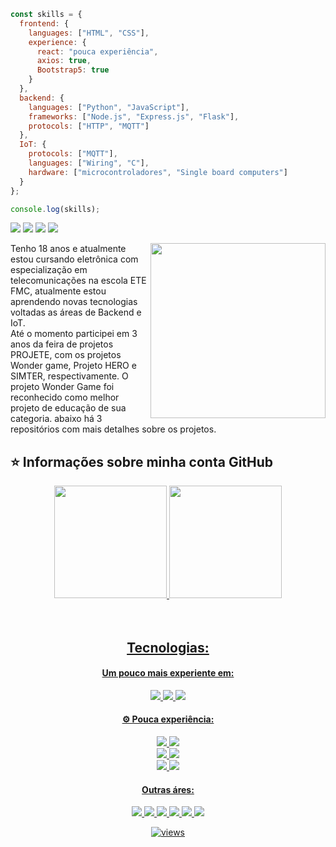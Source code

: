 ```js
const skills = {
  frontend: {
    languages: ["HTML", "CSS"],
    experience: {
      react: "pouca experiência",
      axios: true,
      Bootstrap5: true
    }
  },
  backend: {
    languages: ["Python", "JavaScript"],
    frameworks: ["Node.js", "Express.js", "Flask"],
    protocols: ["HTTP", "MQTT"]
  },
  IoT: {
    protocols: ["MQTT"],
    languages: ["Wiring", "C"],
    hardware: ["microcontroladores", "Single board computers"]
  }
};

console.log(skills);

```

<p align="left">
  
  <a href="https://www.linkedin.com/in/jo%C3%A3o-pedro-maciel-freitas-9b2340253/" alt="LinkedIn">
  <img src="https://img.shields.io/badge/-Linkedin-0e76a8?style=for-the-badge&logo=Linkedin&logoColor=white&link=https://www.linkedin.com/in/jo%C3%A3o-pedro-maciel-freitas-9b2340253/" /></a>


  <a href="https://www.instagram.com/freitas.j1" alt="Instagram">
  <img src="https://img.shields.io/badge/-Instagram-DF0174?style=for-the-badge&labelColor=DF0174&logo=instagram&logoColor=white&link=https://www.instagram.com/freitas.j1/"/></a>

  <a href="mailto:joaopedromacielfreitas@outlook.com" alt="Email">
  <img src="https://img.shields.io/badge/-Gmail-FF0000?style=for-the-badge&labelColor=FF0000&logo=gmail&logoColor=white&link=mailto:joaopedromacielfreitas@outlook.com" /></a>

  <img src="https://img.shields.io/static/v1?label=Overview&message=Freitasj1&color=f8efd4&style=for-the-badge&logo=GitHub">
</p>


<img src="https://raw.githubusercontent.com/MicaelliMedeiros/micaellimedeiros/master/image/computer-illustration.png" min-width="280px" max-width="280px" width="280px" align="right">

<p align="left"> 
    Tenho 18 anos e atualmente estou cursando eletrônica com especialização em telecomunicações na escola ETE FMC, atualmente estou aprendendo novas tecnologias voltadas as áreas de Backend e IoT. <br>
    Até o momento participei em 3 anos da feira de projetos PROJETE, com os projetos Wonder game, Projeto HERO e SIMTER, respectivamente. O projeto Wonder Game foi reconhecido como melhor projeto de educação de sua categoria. abaixo há 3 repositórios com mais detalhes sobre os projetos.
</p>


## ⭐ Informações sobre minha conta GitHub

<div align="center">
  <a href="https://github.com/freitasj1">
    <img height="180em" src="https://github-readme-stats.vercel.app/api?username=freitasj1&show_icons=true&theme=tokyonight"/>
  <img height="180em" src="https://github-readme-stats.vercel.app/api/top-langs/?username=freitasj1&theme=tokyonight&hide_langs_below=1"/>
</div>
<br>
<br>

<h2 align='center'>
 Tecnologias:
</h2>
<h4 align='center'>
   Um pouco mais experiente em:
</h4>
<p align='center'>
  <img src="https://img.shields.io/badge/Python-FFD43B?style=for-the-badge&logo=python&logoColor=blue"/>
  <img src="https://img.shields.io/badge/JavaScript-F7DF1E?style=for-the-badge&logo=Javascript&logoColor=white"/>
  <img src="https://img.shields.io/badge/Node.js-5FA04E?style=for-the-badge&logo=Node.js&logoColor=white"/>
</p>
<h4 align='center'>
 ⚙️ Pouca experiência:
</h4>
<p align='center'>
  <img src="https://img.shields.io/badge/HTML5-E34F26?style=for-the-badge&logo=html5&logoColor=white" />
  <img src="https://img.shields.io/badge/CSS3-1572B6?style=for-the-badge&logo=css3&logoColor=white" />
  
  <br>
  <img src="https://img.shields.io/badge/Flask-000000?style=for-the-badge&logo=flask&logoColor=white" />
  <img src="https://img.shields.io/badge/Firebase-DD2C00?style=for-the-badge&logo=firebase&logoColor=white" />
  <br>
  <img src="https://img.shields.io/badge/MySQL-005C84?style=for-the-badge&logo=mysql&logoColor=white" />
  <img src="https://img.shields.io/badge/MongoDB-4EA94B?style=for-the-badge&logo=mongodb&logoColor=white" />
</p>  
  
<h4 align='center'>
 Outras áres:
</h4>
<p align='center'> 
<img src="https://img.shields.io/badge/Kali_Linux-557C94?style=for-the-badge&logo=kali-linux&logoColor=white"/>
<img src="https://img.shields.io/badge/HackTheBox-111927?style=for-the-badge&logo=Hack%20The%20Box&logoColor=9FEF00" />		
<img src="https://img.shields.io/badge/Ubuntu-E95420?style=for-the-badge&logo=ubuntu&logoColor=9FEF00" />
<img src="https://img.shields.io/badge/espressif-E7352C?style=for-the-badge&logo=espressif&logoColor=white" />
<img src="https://img.shields.io/badge/Raspberry%20Pi-A22846?style=for-the-badge&logo=Raspberry%20Pi&logoColor=white" />
<img src="https://img.shields.io/badge/GIT-F05032?style=for-the-badge&logo=Git&logoColor=white" />
</p>


<p align='center'>
	<img alt="views" title="GitHub profile views" src="https://komarev.com/ghpvc/?username=freitasj1&style=for-the-badge"/></a></p>
</p>
